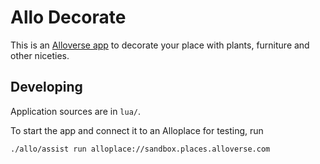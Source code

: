 # Allo Decorate

This is an
[Alloverse app](https://docs.alloverse.com/) to decorate
your place with plants, furniture and other niceties.

## Developing

Application sources are in `lua/`.

To start the app and connect it to an Alloplace for testing, run

```
./allo/assist run alloplace://sandbox.places.alloverse.com
```
